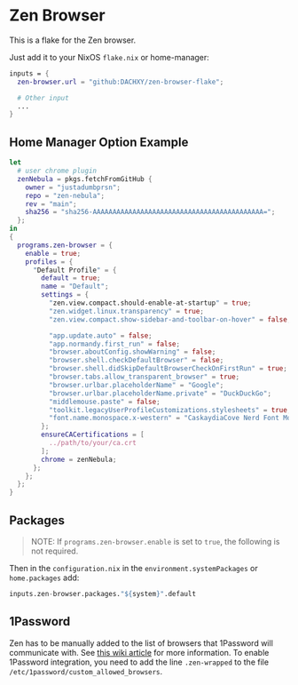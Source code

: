 # Zen Browser

This is a flake for the Zen browser.

Just add it to your NixOS `flake.nix` or home-manager:

```nix
inputs = {
  zen-browser.url = "github:DACHXY/zen-browser-flake";

  # Other input
  ...
}
```

## Home Manager Option Example

```nix
let
  # user chrome plugin
  zenNebula = pkgs.fetchFromGitHub {
    owner = "justadumbprsn";
    repo = "zen-nebula";
    rev = "main";
    sha256 = "sha256-AAAAAAAAAAAAAAAAAAAAAAAAAAAAAAAAAAAAAAAAAAA=";
  };
in
{
  programs.zen-browser = {
    enable = true;
    profiles = {
      "Default Profile" = {
        default = true;
        name = "Default";
        settings = {
          "zen.view.compact.should-enable-at-startup" = true;
          "zen.widget.linux.transparency" = true;
          "zen.view.compact.show-sidebar-and-toolbar-on-hover" = false;

          "app.update.auto" = false;
          "app.normandy.first_run" = false;
          "browser.aboutConfig.showWarning" = false;
          "browser.shell.checkDefaultBrowser" = false;
          "browser.shell.didSkipDefaultBrowserCheckOnFirstRun" = true;
          "browser.tabs.allow_transparent_browser" = true;
          "browser.urlbar.placeholderName" = "Google";
          "browser.urlbar.placeholderName.private" = "DuckDuckGo";
          "middlemouse.paste" = false;
          "toolkit.legacyUserProfileCustomizations.stylesheets" = true;
          "font.name.monospace.x-western" = "CaskaydiaCove Nerd Font Mono";
        };
        ensureCACertifications = [
          ../path/to/your/ca.crt
        ];
        chrome = zenNebula;
      };
    };
  };
}

```

## Packages

> NOTE: If `programs.zen-browser.enable` is set to `true`, the following is not required.

Then in the `configuration.nix` in the `environment.systemPackages`
or `home.packages` add:

```nix
inputs.zen-browser.packages."${system}".default
```

## 1Password

Zen has to be manually added to the list of browsers that 1Password will communicate with. See [this wiki article](https://nixos.wiki/wiki/1Password) for more information. To enable 1Password integration, you need to add the line `.zen-wrapped` to the file `/etc/1password/custom_allowed_browsers`.
